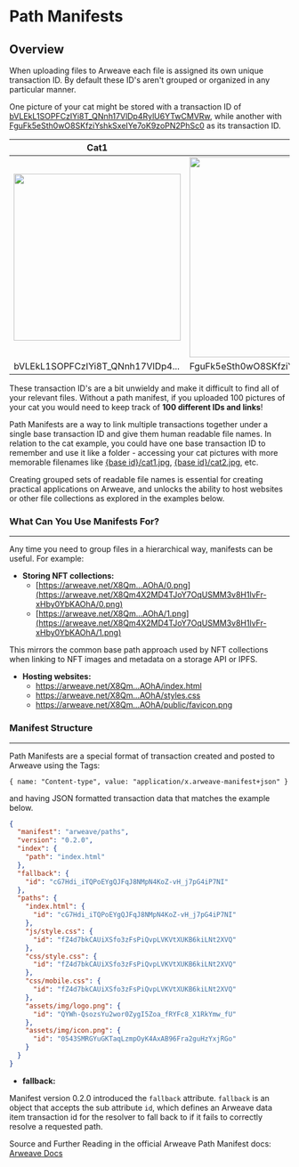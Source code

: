 # Path Manifests

## Overview

When uploading files to Arweave each file is assigned its own unique transaction ID. By default these ID's aren't grouped or organized in any particular manner.

One picture of your cat might be stored with a transaction ID of [bVLEkL1SOPFCzIYi8T_QNnh17VlDp4RylU6YTwCMVRw](https://arweave.net/bVLEkL1SOPFCzIYi8T_QNnh17VlDp4RylU6YTwCMVRw), while another with [FguFk5eSth0wO8SKfziYshkSxeIYe7oK9zoPN2PhSc0](https://arweave.net/FguFk5eSth0wO8SKfziYshkSxeIYe7oK9zoPN2PhSc0) as its transaction ID.

| Cat1 | Cat2 |
|------|------|
| <img src="https://arweave.net/bVLEkL1SOPFCzIYi8T_QNnh17VlDp4RylU6YTwCMVRw" width="300">|<img src="https://arweave.net/FguFk5eSth0wO8SKfziYshkSxeIYe7oK9zoPN2PhSc0" width="360"> |
| bVLEkL1SOPFCzIYi8T_QNnh17VlDp4... | FguFk5eSth0wO8SKfziYshkSxeIYe7oK9zoPN2PhSc0 |

These transaction ID's are a bit unwieldy and make it difficult to find all of your relevant files. Without a path manifest, if you uploaded 100 pictures of your cat you would need to keep track of **100 different IDs and links**! 

Path Manifests are a way to link multiple transactions together under a single base transaction ID and give them human readable file names. In relation to the cat example, you could have one base transaction ID to remember and use it like a folder - accessing your cat pictures with more memorable filenames like [{base id}/cat1.jpg](https://arweave.net/6dRh-TaiA5qtd0NWqrghpvC4_l3EtA3AwCluwPtfWVw/cat1.jpg), [{base id}/cat2.jpg](https://arweave.net/6dRh-TaiA5qtd0NWqrghpvC4_l3EtA3AwCluwPtfWVw/cat2.jpg), etc. 

Creating grouped sets of readable file names is essential for creating practical applications on Arweave, and unlocks the ability to host websites or other file collections as explored in the examples below.

### What Can You Use Manifests For?

---

Any time you need to group files in a hierarchical way, manifests can be useful. For example:

- **Storing NFT collections:**
    - [https://arweave.net/X8Qm…AOhA/0.png](https://arweave.net/X8Qm4X2MD4TJoY7OqUSMM3v8H1lvFr-xHby0YbKAOhA/0.png)
    - [https://arweave.net/X8Qm…AOhA/1.png](https://arweave.net/X8Qm4X2MD4TJoY7OqUSMM3v8H1lvFr-xHby0YbKAOhA/1.png)

This mirrors the common base path approach used by NFT collections when linking to NFT images and metadata on a storage API or IPFS.


- **Hosting websites:**
    - https://arweave.net/X8Qm…AOhA/index.html
    - https://arweave.net/X8Qm…AOhA/styles.css
    - https://arweave.net/X8Qm…AOhA/public/favicon.png


### Manifest Structure

---

Path Manifests are a special format of transaction created and posted to Arweave using the Tags:

 `{ name: "Content-type", value: "application/x.arweave-manifest+json" }`

and having JSON formatted transaction data that matches the example below.

```json
{
  "manifest": "arweave/paths",
  "version": "0.2.0",
  "index": {
    "path": "index.html"
  },
  "fallback": {
    "id": "cG7Hdi_iTQPoEYgQJFqJ8NMpN4KoZ-vH_j7pG4iP7NI"
  },
  "paths": {
    "index.html": {
      "id": "cG7Hdi_iTQPoEYgQJFqJ8NMpN4KoZ-vH_j7pG4iP7NI"
    },
    "js/style.css": {
      "id": "fZ4d7bkCAUiXSfo3zFsPiQvpLVKVtXUKB6kiLNt2XVQ"
    },
    "css/style.css": {
      "id": "fZ4d7bkCAUiXSfo3zFsPiQvpLVKVtXUKB6kiLNt2XVQ"
    },
    "css/mobile.css": {
      "id": "fZ4d7bkCAUiXSfo3zFsPiQvpLVKVtXUKB6kiLNt2XVQ"
    },
    "assets/img/logo.png": {
      "id": "QYWh-QsozsYu2wor0ZygI5Zoa_fRYFc8_X1RkYmw_fU"
    },
    "assets/img/icon.png": {
      "id": "0543SMRGYuGKTaqLzmpOyK4AxAB96Fra2guHzYxjRGo"
    }
  }
}
```

- **fallback:**

Manifest version 0.2.0 introduced the `fallback` attribute. `fallback` is an object that accepts the sub attribute `id`, which defines an Arweave data item transaction id for the resolver to fall back to if it fails to correctly resolve a requested path.

Source and Further Reading in the official Arweave Path Manifest docs: [Arweave Docs](https://github.com/ArweaveTeam/arweave/blob/master/doc/path-manifest-schema.md)


